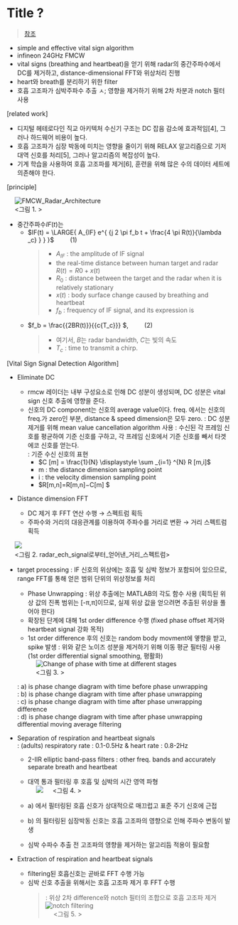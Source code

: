 # Title ?
> [참조](https://grauonline.de/wordpress/?page_id=2045)

- simple and effective vital sign algorithm
- infineon 24GHz FMCW
- vital signs (breathing and heartbeat)을 얻기 위해 radar의 중간주파수에서 DC를 제거하고, distance-dimensional FFT와 위상처리 진행
- heart와 breath를 분리하기 위한 filter
- 호흡 고조파가 심박주파수 추출 ㅅ; 영향을 제거하기 위해 2차 차분과 notch 필터 사용

[related work]  
- 디지털 헤테로다인 직교 아키텍처 수신기 구조는 DC 잡음 감소에 효과적임[4], 그러나 하드웨어 비용이 높다.  
- 호흡 고조파가 심장 박동에 미치는 영향을 줄이기 위해 RELAX 알고리즘으로 기저대역 신호를 처리[5], 그러나 알고리즘의 복잡성이 높다.  
- 기계 학습을 사용하여 호흡 고조파를 제거[6], 훈련을 위해 많은 수의 데이터 세트에 의존해야 한다.  

[principle]  

&emsp; ![FMCW_Radar_Architecture](https://ieeexplore.ieee.org/mediastore_new/IEEE/content/media/10275796/10276388/10277450/liu1-p3-liu-small.gif)  
&emsp; <그림 1. >

- 중간주파수$IF(t)$는  
  + $IF(t) = \LARGE{ A_{IF} e^{ {j 2 \pi f_b t + \frac{4 \pi R(t)}{\lambda _c} } } }$ &emsp;&emsp; $(1)$
    > + $A_{IF}$ : the amplitude of IF signal
    > + the real-time distance between human target and radar $R(t) =R0 + x(t)$
    > + $R_0$ : distance between the target and the radar when it is relatively stationary
    > + $x(t)$ : body surface change caused by breathing and heartbeat
    > + $f_b$ : frequency of IF signal, and its expression is
  + $f_b = \frac{{2BR(t)}}{{c{T_c}}} $, &emsp;&emsp; $(2)$
    > + 여기서, $B$는 radar bandwidth, $C$는 빛의 속도
    > + $T_c$ : time to transmit a chirp.  

[Vital Sign Signal Detection Algorithm]
- Eliminate DC
  - rmcw 레이더는 내부 구성요소로 인해 DC 성분이 생성되며, DC 성분은 vital sign 신호 추출에 영향을 준다.
  - 신호의 DC component는 신호의 average value이다. freq. 에서는 신호의 freq.가 zero인 부분, distance & speed dimension은 모두 zero.
  : DC 성분 제거를 위해 mean value cancellation algorithm 사용
  : 수신된 각 프레임 신호를 평균하여 기준 신호를 구하고, 각 프레임 신호에서 기준 신호를 빼서 타겟 에코 신호를 얻는다.  
  : 기준 수신 신호의 표현  
	+ $C [m] = \frac{1}{N} \displaystyle \sum _{i=1} ^{N} R [m,i]$  
	+ m : the distance dimension sampling point  
	+ i : the velocity dimension sampling point  
	+ $R[m,n]=R[m,n]−C[m] $  

- Distance dimension FFT
  - DC 제거 후 FFT 연산 수행 → 스펙트럼 획득
  - 주파수와 거리의 대응관계를 이용하여 주파수를 거리로 변환 → 거리 스펙트럼 획득  

&emsp; ![]( https://ieeexplore.ieee.org/mediastore_new/IEEE/content/media/10275796/10276388/10277450/liu2-p3-liu-small.gif)  
&emsp; <그림 2. radar_ech_signal로부터_얻어낸_거리_스펙트럼>

- target processing
  : IF 신호의 위상에는 호흡 및 심박 정보가 포함되어 있으므로, range FFT를 통해 얻은 범위 단위의 위상정보를 처리
	+ Phase Unwrapping
	  : 위상 추출에는 MATLAB의 각도 함수 사용 
	  (획득된 위상 값의 진폭 범위는 [-π,π]이므로, 실제 위상 값을 얻으려면 추출된 위상을 풀어야 한다)
	+ 확장된 단계에 대해 1st order difference 수행
	  (fixed phase offset 제거와 heartbeat signal 강화 목적)
	+ 1st order difference 후의 신호는 random body movment에 옇향을 받고, spike 발생
	  : 위와 같은 노이즈 성분을 제거하기 위해 이동 평균 필터링 사용
	  (1st order differential signal smoothing, 평활화)  
&emsp; ![Change of phase with time at different stages](https://ieeexplore.ieee.org/mediastore_new/IEEE/content/media/10275796/10276388/10277450/liu3-p3-liu-small.gif)  
&emsp; <그림 3. >

	: a) is phase change diagram with time before phase unwrapping  
	: b) is phase change diagram with time after phase unwrapping  
	: c) is phase change diagram with time after phase unwrapping difference  
	: d) is phase change diagram with time after phase unwrapping differential moving average filtering  

- Separation of respiration and heartbeat signals  
  : (adults) respiratory rate : 0.1-0.5Hz & heart rate : 0.8-2Hz  
	+ 2-IIR elliptic band-pass filters : other freq. bands and accurately separate breath and heartbeat  
	+ 대역 통과 필터링 후 호흡 및 심박의 시간 영역 파형  
&emsp; ![](https://ieeexplore.ieee.org/mediastore_new/IEEE/content/media/10275796/10276388/10277450/liu4-p3-liu-small.gif)
&emsp; <그림 4. >

     + a) 에서 필터링된 호흡 신호가 상대적으로 매끄럽고 표준 주기 신호에 근접  
     + b) 의 필터링된 심장박동 신호는 호흡 고조파의 영향으로 인해 주파수 변동이 발생  
     + 심박 수파수 추출 전 고조파의 영향을 제거하는 알고리듬 적용이 필요함  

- Extraction of respiration and heartbeat signals  
     + filtering된 호흡신호는 곧바로 FFT 수행 가능  
     + 심박 신호 추출을 위해서는 호흡 고조파 제거 후 FFT 수행
       > : 위상 2차 difference와 notch 필터의 조합으로 호흡 고조파 제거  
![notch filtering](https://ieeexplore.ieee.org/mediastore_new/IEEE/content/media/10275796/10276388/10277450/liu5-p3-liu-small.gif)  
&emsp; <그림 5. >

